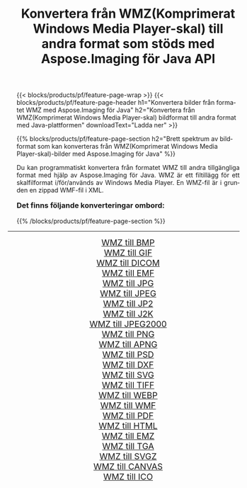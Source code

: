 ﻿---
title: Konvertera från WMZ(Komprimerat Windows Media Player-skal) till andra format som stöds med Aspose.Imaging för Java API 
weight: 3920
url: /sv/java/conversion/from/wmz/ 
lang: sv
langdirlevel: 2
locales: zh-hans,ja,it,ru,de,es,fr,nl,id,lt,pl,pt,vi,tr,ko,zh-hant,ar,hi,th,sv,cs,uk,he
description: Aspose.Imaging kan enkelt konvertera från WMZ(Komprimerat Windows Media Player-skal) till andra format med hjälp av Java-plattformen
---

{{< blocks/products/pf/feature-page-wrap >}}
{{< blocks/products/pf/feature-page-header h1="Konvertera bilder från formatet WMZ med Aspose.Imaging för Java" h2="Konvertera från WMZ(Komprimerat Windows Media Player-skal) bildformat till andra format med Java-plattformen" downloadText="Ladda ner" >}}


{{% blocks/products/pf/feature-page-section  h2="Brett spektrum av bildformat som kan konverteras från WMZ(Komprimerat Windows Media Player-skal)-bilder med Aspose.Imaging för Java" %}}
<p align=justify>Du kan programmatiskt konvertera från formatet WMZ till andra tillgängliga format med hjälp av
Aspose.Imaging för Java. WMZ är ett filtillägg för ett skalfilformat i/för/används av Windows Media Player. En WMZ-fil är i grunden en zippad WMF-fil i XML.</p>
<h3 style="margin-top:16px;">
Det finns följande konverteringar ombord:
</h3>
{{% /blocks/products/pf/feature-page-section %}}
<div class="container-fluid productfamilypage bg-gray">
    <div class="convertypes bg-gray agp-content section">
        <div class="container">
		<hr style="margin-left:-20px;"/>
		<div class="row other-converters" style="gap: 10px;font-size: 19px;text-align:center;">
		    <div class='col-md-3 other-converter remove-lp remove-rp'><a href="/imaging/sv/java/conversion/wmz-to-bmp/" style="padding:15px;">WMZ till BMP</a></div><div class='col-md-3 other-converter remove-lp remove-rp'><a href="/imaging/sv/java/conversion/wmz-to-gif/" style="padding:15px;">WMZ till GIF</a></div><div class='col-md-3 other-converter remove-lp remove-rp'><a href="/imaging/sv/java/conversion/wmz-to-dicom/" style="padding:15px;">WMZ till DICOM</a></div><div class='col-md-3 other-converter remove-lp remove-rp'><a href="/imaging/sv/java/conversion/wmz-to-emf/" style="padding:15px;">WMZ till EMF</a></div><div class='col-md-3 other-converter remove-lp remove-rp'><a href="/imaging/sv/java/conversion/wmz-to-jpg/" style="padding:15px;">WMZ till JPG</a></div><div class='col-md-3 other-converter remove-lp remove-rp'><a href="/imaging/sv/java/conversion/wmz-to-jpeg/" style="padding:15px;">WMZ till JPEG</a></div><div class='col-md-3 other-converter remove-lp remove-rp'><a href="/imaging/sv/java/conversion/wmz-to-jp2/" style="padding:15px;">WMZ till JP2</a></div><div class='col-md-3 other-converter remove-lp remove-rp'><a href="/imaging/sv/java/conversion/wmz-to-j2k/" style="padding:15px;">WMZ till J2K</a></div><div class='col-md-3 other-converter remove-lp remove-rp'><a href="/imaging/sv/java/conversion/wmz-to-jpeg2000/" style="padding:15px;">WMZ till JPEG2000</a></div><div class='col-md-3 other-converter remove-lp remove-rp'><a href="/imaging/sv/java/conversion/wmz-to-png/" style="padding:15px;">WMZ till PNG</a></div><div class='col-md-3 other-converter remove-lp remove-rp'><a href="/imaging/sv/java/conversion/wmz-to-apng/" style="padding:15px;">WMZ till APNG</a></div><div class='col-md-3 other-converter remove-lp remove-rp'><a href="/imaging/sv/java/conversion/wmz-to-psd/" style="padding:15px;">WMZ till PSD</a></div><div class='col-md-3 other-converter remove-lp remove-rp'><a href="/imaging/sv/java/conversion/wmz-to-dxf/" style="padding:15px;">WMZ till DXF</a></div><div class='col-md-3 other-converter remove-lp remove-rp'><a href="/imaging/sv/java/conversion/wmz-to-svg/" style="padding:15px;">WMZ till SVG</a></div><div class='col-md-3 other-converter remove-lp remove-rp'><a href="/imaging/sv/java/conversion/wmz-to-tiff/" style="padding:15px;">WMZ till TIFF</a></div><div class='col-md-3 other-converter remove-lp remove-rp'><a href="/imaging/sv/java/conversion/wmz-to-webp/" style="padding:15px;">WMZ till WEBP</a></div><div class='col-md-3 other-converter remove-lp remove-rp'><a href="/imaging/sv/java/conversion/wmz-to-wmf/" style="padding:15px;">WMZ till WMF</a></div><div class='col-md-3 other-converter remove-lp remove-rp'><a href="/imaging/sv/java/conversion/wmz-to-pdf/" style="padding:15px;">WMZ till PDF</a></div><div class='col-md-3 other-converter remove-lp remove-rp'><a href="/imaging/sv/java/conversion/wmz-to-html/" style="padding:15px;">WMZ till HTML</a></div><div class='col-md-3 other-converter remove-lp remove-rp'><a href="/imaging/sv/java/conversion/wmz-to-emz/" style="padding:15px;">WMZ till EMZ</a></div><div class='col-md-3 other-converter remove-lp remove-rp'><a href="/imaging/sv/java/conversion/wmz-to-tga/" style="padding:15px;">WMZ till TGA</a></div><div class='col-md-3 other-converter remove-lp remove-rp'><a href="/imaging/sv/java/conversion/wmz-to-svgz/" style="padding:15px;">WMZ till SVGZ</a></div><div class='col-md-3 other-converter remove-lp remove-rp'><a href="/imaging/sv/java/conversion/wmz-to-canvas/" style="padding:15px;">WMZ till CANVAS</a></div><div class='col-md-3 other-converter remove-lp remove-rp'><a href="/imaging/sv/java/conversion/wmz-to-ico/" style="padding:15px;">WMZ till ICO</a></div>
                </div>
        </div>
    </div>
</div>
<br/>

